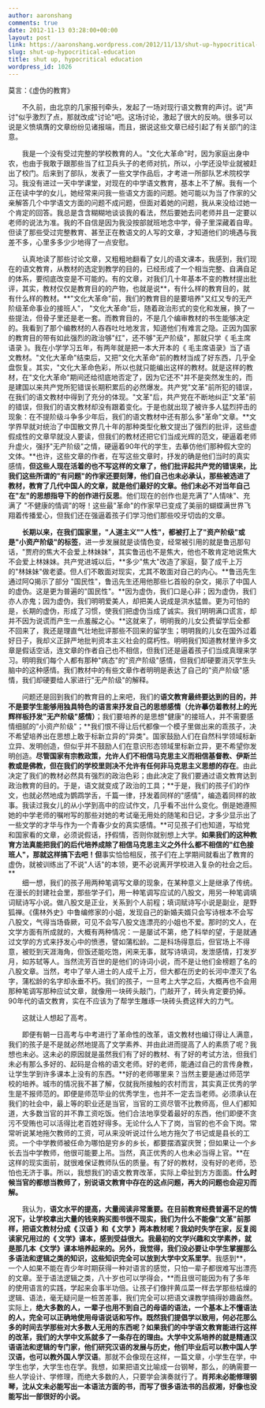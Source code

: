 ```yaml
---
author: aaronshang
comments: true
date: 2012-11-13 03:28:00+00:00
layout: post
link: https://aaronshang.wordpress.com/2012/11/13/shut-up-hypocritical-education/
slug: shut-up-hypocritical-education
title: shut up, hypocritical education
wordpress_id: 1026
---
```


  
莫言：《虚伪的教育》   
  
　　不久前，由北京的几家报刊牵头，发起了一场对现行语文教育的声讨。说"声讨"似乎激烈了点，那就改成"讨论"吧。这场讨论，激起了很大的反响。很多可以说是义愤填膺的文章纷纷见诸报端，而且，据说这些文章已经引起了有关部门的注意。  
  
　　我是一个没有受过完整的学校教育的人。"文化大革命"时，因为家庭出身中农，也由于我敢于跟那些当了红卫兵头子的老师对抗，所以，小学还没毕业就被赶出了校门。后来到了部队，发表了一些文学作品后，才考进一所部队艺术院校学习。我没有进过一天中学课堂，对现在的中学语文教育，基本上不了解。我有一个正在读中学的女儿，她经常来问我一些语文方面的问题。她可能以为当了作家的父亲解答几个中学语文方面的问题不成问题，但面对着她的问题，我从来没给过她一个肯定的回答。我总是含含糊糊地谈谈我的看法，然后要她去问老师并且一定要以老师的说法为准。我的不自信是因为我没按部就班地念中学，骨子里深藏着自卑。但读了那些受过完整教育、甚至正在教语文的人写的文章，才知道他们的境遇与我差不多，心里多多少少地得了一点安慰。  
  
　　认真地读了那些讨论文章，又粗粗地翻看了女儿的语文课本，我感到，我们现在的语文教育，从教材的选定到教学的目的，已经形成了一个相当完整、自满自足的体系，要彻底改变是不可能的。有的文章，对我们几十年基本不变的教材提出批评，其实，教材仅仅是教育目的的产物，也就是说**，有什么样的教育目的，就有什么样的教材。**"文化大革命"前，我们的教育目的是要培养"又红又专的无产阶级革命事业的接班人"， "文化大革命"后，随着政治形式的变化和发展，换了一些提法，但骨子里还是老一套。而教育目的，不是几个编审教材的书生能够决定的。我看到了那个编教材的人吞吞吐吐地发言，知道他们有难言之隐。正因为国家的教育目的带有如此强烈的政治够"红"，还不够"无产阶级"，那就只学《 毛主席语录 》。我在小学学习五年，有两年就是把一本大开本的《 毛主席语录》当了语文教材。"文化大革命"结束后，又把"文化大革命"前的教材当成了好东西，几乎全盘恢复。其实，"文化大革命色彩，所以也就只能编出这样的教材。就是这样的教材，在"文化大革命"期间还给彻底地否定了，因为它还不"并不是突然发生的，而是建国以来共产党所犯错误长期积累后的必然爆发。共产党"文革"前所犯的错误，在我们的语文教材中得到了充分的体现。"文革"后，共产党在不断地纠正"文革"前的错误，但我们的语文教材却没有跟着变化。于是也就出现了被许多人猛烈抨击的现象：在不提阶级斗争多少年后，我们的语文教材中还有那么多"革命"文章。**文学界早就对统治了中国散文界几十年的那种类型化散文提出了强烈的批评，这些虚假成性的文章早就没人要读，但我们的教材还把它们当成光辉的范文，硬逼着老师升虚火，强抒"无产阶级"之情，硬逼着90年代的学生，去摹仿他们那种假大空的文体。**也许，这些文章的作者，在写这些文章时，抒发的确是他们当时的真实感情，**但这些人现在活着的也不写这样的文章了，他们批评起共产党的错误来，比我们这些所谓的"有问题"的作家还要刻薄，他们自己也未必承认，那些被选进了教材，教育了几代中国人的文章，就是他们最好的文章。他们未必不对当年自己在"左"的思想指导下的创作进行反思**。他们现在的创作也是充满了"人情味"、充满了 "不健康的情调"的呀！这些最"革命"的作家早已变成了美丽的蝴蝶满世界飞翔着传播爱心，但我们还在强逼着孩子们学习他们那些咬牙切齿的文章。  
  
　　**长期以来，在我们国家里，"人道主义""人性"，都被打上了"资产阶级"或是"小资产阶级"的标签**，进一步发展就是谈情色变，经常被引用的就是鲁迅那句话，"贾府的焦大不会爱上林妹妹"，其实鲁迅也不是焦大，他也不敢肯定地说焦大不会爱上林妹妹。共产党进城以后，**多少"焦大"改造了家庭，娶了成千上万的"林妹妹"做老婆。但人们不敢面对现实，尤其不敢面对自己的内心。**鲁迅先生通过阿Q揭示了部分 "国民性"，鲁迅先生还用他那些匕首般的杂文，揭示了中国人的虚伪。这是更为普遍的"国民性"。**因为虚伪，我们口是心非；因为虚伪，我们亦人亦鬼；因为虚伪，我们明明爱美人，却把美人说成是洪水猛兽。更为可怕的是，长期的虚伪，形成了习惯，使我们把虚伪当成了诚实。我们明明满口谎言，却并不因为说谎而产生一点羞赧之心。**这就来了，明明我的儿女公费留学后全都不回来了，我还是理直气壮地批评那些不回来的留学生；明明我的儿女在国外过着好日子，我却义正辞严地批判资本主义社会的腐朽性。明明我们知道教材里许多文章是假话空话，连文章的作者自己也不相信，但我们还是逼着孩子们当成真理来学习。明明我们每个人都有那种"病态"的"资产阶级"感情，但我们却硬要消灭学生头脑中的这种感情。我们教材中的有些文章作者明明是表达了自己的"资产阶级"感情，我们却硬要给人家进行"无产阶级"的解释。  
  
　　问题还是回到我们的教育目的上来吧，我们的**语文教育最终要达到的目的，并不是要学生能够用独具特色的语言来抒发自己的思想感情（允许摹仿着教材上的光辉样板抒发"无产阶级"感情）**；我们要培养的是思想"健康"的接班人，并不需要感情细腻的"小资产阶级"；**我们恨不得让后代都像一个模子里做出来的乖孩子，决不希望培养出在思想上敢于标新立异的"异类"。国家鼓励人们在自然科学领域标新立异、发明创造，但似乎并不鼓励人们在意识形态领域里标新立异，更不希望你发明创造。**尽管国家有宗教政策，允许人们不相信马克思主义而相信基督教、伊斯兰教或是佛教，但在我们的学校里则决不允许有任何非马克思主义思想的存在**。由此决定了我们的教材必然具有强烈的政治色彩；由此决定了我们要通过语文教育达到政治教育的目的。于是，语文就变成了政治的工具；**于是，我们的孩子们的作文，也就必然地成为鹦鹉学舌，千篇一律，抒发着同样的"感情"，编造着同样的故事。我读过我女儿的从小学到高中的应试作文，几乎看不出什么变化。倒是她遵照她的中学老师的嘱咐写的那些对她的考试毫无用处的随笔和日记，才多少显示出了一些文学的才华与作为一个青春少女的真实感情。**可见孩子们也知道，写给党和国家看的文章，必须说假话，抒假情，否则你就别想上大学。**如果我们的这种教育方法真能把我们的后代培养成除了相信马克思主义之外什么都不相信的"红色接班人"，那就这样搞下去吧！但**事实恰恰相反，孩子们在上学期间就看出了教育的虚伪，就被训练出了不说"人话"的本领，更不必说离开学校进入复杂的社会之后。  
**  
　　细一想，我们的孩子用两种笔调写文章的现象，在某种意义上是继承了传统。在漫长的封建社会里，那些学子们，用一种笔调写应试的八股文，用另一种笔调填词赋诗写小说。做八股文是正业，关系到个人前程；填词赋诗写小说是副业，是野狐禅。《儒林外史》中鲁编修家的小姐，发现自己的新婚夫婿只会写诗根本不会写八股文，气得当场昏厥，可见不会写八股文连漂亮的小姐也不爱。那时的文人，在文学方面有所成就的，大概有两种情况：一是屡试不第，绝了科举的望，于是就通过文学的方式来抒发心中的愤懑，譬如蒲松龄。二是科场得意后，但官场上不得意，被贬到天涯海角，但饭还能吃饱，闲来无事，就写诗填词，发泄感情，打发岁月，如苏轼等人。当然流芳百世的是他们的诗词小说，而不是让他们金榜题了名的八股文章。当然，考中了举人进士的人成千上万，但大都在历史的长河中湮灭了名字，蒲松龄的名字却永垂不朽。我们的孩子，一旦考上大学之后，大概再也不会用那种笔调写那种应试文章，就像用一块砖头敲门，门敲开了，砖头肯定要扔掉。90年代的语文教育，实在不应该为了帮学生雕琢一块砖头费这样大的力气。  
  
　　这就让人想起了高考。  
  
　　即便有朝一日高考与中考进行了革命性的改革，语文教材也编订得让人满意，我们的孩子是不是就必然地提高了文学素养、并由此进而提高了人的素质了呢？我想也未必。这未必的原因就是虽然我们有了好的教材、有了好的考试方法，但我们未必有那么多好的、起码是合格的语文老师。好的老师，能通过自己的言传身教，让学生学到许多课本上没有的东西。**好的老师哪里来？当然主要是通过师范学校的培养。城市的情况我不甚了解，仅就我所接触的农村而言，其实真正优秀的学生是不报师范的。即便是师范毕业的优秀学生，也并不一定去当老师。必须承认在我们的社会中，最上等的职业还是当官，当官的工资尽管不比教师高，但人们都知道，大多数当官的并不靠工资吃饭。他们合法地享受着最好的东西，他们即便不贪污不受贿也可以活得比老百姓好得多。无论什么人下了岗，当官的也不会下岗。常常听说某地拖欠教师的工资，可从来没听说过什么地方拖欠了书记或是县长的工资。一个中学教师被任命为哪怕是穷乡的乡长，都要摆酒宴庆贺；但如果让一个乡长去当中学教师，他很可能要上吊。当然，真正优秀的人也未必当得上官。**在这样的现实面前，就很难保证教师队伍的质量。有了好的教材，没有好的老师，恐怕也无济于事。所以，我想我们的语文教育改革，实际上牵扯到方方面面。**什么时候当官的都想当教师了，别说语文教育中存在的这点问题，再大的问题也会迎刃而解。**  
  
　　我认为，**语文水平的提高，大量阅读非常重要。**在目前教育经费普遍不足的情况下，让学校拿出大量的钱来购买图书很不现实，我们为什么不能像"文革"前那样，把语文教材分成《 汉语 》和《 文学 》两本教材呢？我幼时失学在家，反复阅读家兄用过的《 文学》课本，感到受益很大。我最初的文学兴趣和文学素养，就是那几本《文学》课本培养起来的。另外，我觉得，我们**没必要让中学生掌握那么多语法和逻辑之类的知识，这些知识完全可以放到大学中文系里学**。我感到**，一个人如果不能在青少年时期获得一种对语言的感觉，只怕一辈子都很难写出漂亮的文章。至于语法逻辑之类，八十岁也可以学得会，**而且很可能因为有了多年的使用语言的实践，学起来会事半功倍。让孩子们像拌黄瓜菜一样去学那些枯燥的逻辑、语法，毫无疑问是一桩苦差事，我们完全可以把语文课教学搞得妙趣盎然。实际上，**绝大多数的人，一辈子也用不到自己的母语的语法，一个基本上不懂语法的人，完全可以正确地使用母语说话和写作。既然我们提倡学以致用，何必花那么多的时间去学那些对大多数人无用的东西呢？如果我们的中学语文教育能进行这样的改革，我们的大学中文系就多了一条存在的理由。大学中文系培养的就是精通汉语语法和逻辑的专门家，他们研究汉语的发展与历史，他们毕业后可以教中国人学汉语，也可以教外国人学汉语**。那就不会像现在这样，一篇文章，小学生在学，中学生也学，大学生也在学。我想，如果把语文比喻成一台钢琴，那么，的确需要一些人学设计、学修理，而绝大多数的人，只要学会演奏就行了。**肖邦未必能修理钢琴，沈从文未必能写出一本语法方面的书，而写了很多语法书的吕叔湘，好像也没能写出一部很好的小说。**  
  

